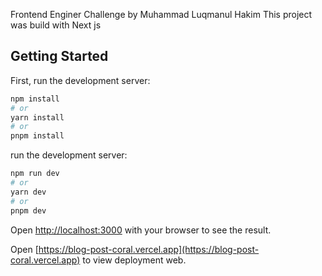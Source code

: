 Frontend Enginer Challenge by Muhammad Luqmanul Hakim
This project was build with Next js

## Getting Started

First, run the development server:

```bash
npm install
# or
yarn install
# or
pnpm install
```

run the development server:

```bash
npm run dev
# or
yarn dev
# or
pnpm dev
```

Open [http://localhost:3000](http://localhost:3000) with your browser to see the result.

Open [https://blog-post-coral.vercel.app](https://blog-post-coral.vercel.app) to view deployment web.

